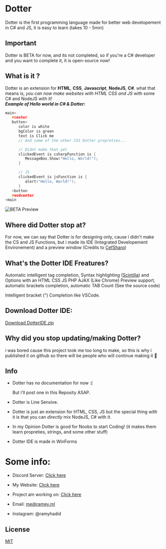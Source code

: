 
# Dotter

Dotter is the first programming language made for better web developement in C# and JS, it is easy to learn (takes 10 - 5min)

## Important
Dotter is BETA for now, and its not completed, so if you're a C# developer and you want to complete it, it is open-source now!

## What is it ?
Dotter is an extension for **HTML**, **CSS**, **Javascript**, **NodeJS**, **C#**. what that means is, *you can now make websites with HTML CSS and JS* with some C# and NodeJS with it!
\
***Example of Hello world in C# & Dotter:***
```c
main>
   #center
   button>
      color is white
      bgColor is green
      text is Click me
      // And some of the other CSS Dotter propreties...

      // Didnt make that yet
      clickedEvent is csharpFunction is {
         MessageBox.Show("Hello, World!");
      }

      // JS
      clickedEvent is jsFunction is {
         alert("Hello, World!");
      }
   <button
   #endcenter
<main
```
![BETA Preview](https://i.ibb.co/vQLYDbb/image.png)

## Where did Dotter stop at?
For now, we can say that Dotter is for designing only, cause i didn't make the CS and JS Functions, but i made its IDE (Integrated Developement Environement) and a preview window (Credits to [CefSharp](https://cefsharp.github.io/))


## What's the Dotter IDE Freatures?
Automatic intelligent tag completion, Syntax highlighting ([Scintilla](https://github.com/jacobslusser/ScintillaNET)) and Options with an HTML CSS JS PHP AJAX (Like Chrome) Preview support, automatic brackets completion, automatic TAB Count (See the source code)

Intelligent bracket (") Completion like VSCode.

## Download Dotter IDE:
[Download DotterIDE.zip](https://filebin.net/8uajfrrogi2co46r/Dotter.rar)
## Why did you stop updating/making Dotter?
i was bored cause this project took me too long to make, so this is why i published it on github so there will be people who will continue making it 🙂

## Info
+ Dotter has no documentation for now :( 

  But i'll post one in this Reposity ASAP.

+ Dotter is Line Sensive.
+ Dotter is just an extension for HTML, CSS, JS but the special thing with it is that you can *directly* mix NodeJS, C# with it.
+ In my Opinion Dotter is good for Noobs to start Coding! (it makes them learn propreties, strings, and some other stuff)
+ Dotter IDE is made in WinForms
# Some info:
+ Discord Server: [Click here](https://dsc.gg/brcode)

+ My Website: [Click here](https://ramey.ml/l?(s)ramey.ml)

+ Project am working on: [Click here](https://rhpo.github.io/BrainCode/register)

+ Email: me@ramey.ml

+ Instagram: @ramyhadid
## License
[MIT](https://choosealicense.com/licenses/mit/)
